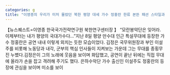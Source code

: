 ```yaml
---
categories: g
title: "이영종의 우리가 미처 몰랐던 북한 평양 대세 가수 정홍란 한류 본뜬 패션 스타일과 무대 매너로 김정은도 사로잡아"
---
```

【뉴스퀘스트=이영종 한국국가전략연구원 북한연구센터장 】 “모란봉악단은 잊어라. 이제부터는 내가 평양의 국대가수다...”지난 8일 평양 만수대 인근 특설무대에 등장한 가수 정홍란은 공연 내내 이렇게 외치는 듯한 모습이었다. 김정은 국무위원장과 부인 이설주를 비롯해 노동당과 내각, 군부의 핵심 인사들이 지켜보는 가운데 그는 무대를 종횡무진 누볐다.김정은이 그의 노래에 웃음을 보이며 화답했고, 공연이 끝난 뒤에는 직접 무대에 올라가 손을 잡고 격려해 주기도 했다. 은하수악단 가수 출신인 이설주도 정홍란의 등장에 관심을 보이며 미소를 보이